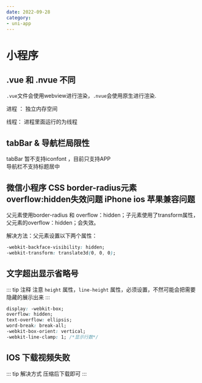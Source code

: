 ```yaml
---
date: 2022-09-28
category:
- uni-app
---
```


# 小程序

## .vue 和 .nvue 不同

`.vue`文件会使用webview进行渲染，`.nvue`会使用原生进行渲染.

进程 ： 独立内存空间

线程： 进程里面运行的为线程

## tabBar & 导航栏局限性

tabBar 暂不支持iconfont ，目前只支持APP  
导航栏不支持标题居中  

## 微信小程序 CSS border-radius元素 overflow:hidden失效问题 iPhone ios 苹果兼容问题

父元素使用border-radius 和 overflow：hidden；子元素使用了transform属性，父元素的overflow：hidden；会失效。

解决方法：父元素设置以下两个属性：

```css
-webkit-backface-visibility: hidden;
-webkit-transform: translate3d(0, 0, 0);
```

## 文字超出显示省略号

::: tip 注释
注意 `height` 属性，`line-height` 属性，必须设置，不然可能会把需要隐藏的展示出来
:::

```css
display: -webkit-box;
overflow: hidden;
text-overflow: ellipsis;
word-break: break-all;
-webkit-box-orient: vertical;
-webkit-line-clamp: 1; /*显示行数*/
```

## IOS 下载视频失败

::: tip 解决方式
压缩后下载即可
:::
